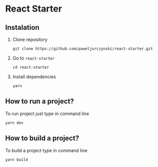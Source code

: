 # React Starter

## Instalation

1. Clone repository
    ```
    git clone https://github.com/paweljurczynski/react-starter.git
    ```
2. Go to `react-starter`
    ```angular2html
    cd react-starter
    ```
3. Install dependencies
    ```
    yarn
    ```
    
## How to run a project?
To run project just type in command line
```
yarn dev
```

## How to build a project? 
To build a project type in command line
```
yarn build
```
